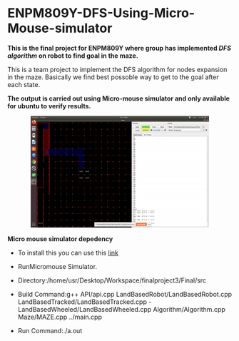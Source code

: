 # ENPM809Y-DFS-Using-Micro-Mouse-simulator
**This is the final project for ENPM809Y where group has implemented _DFS algorithm_ on robot to find goal in the maze.**


This is a team project to implement the DFS algorithm for nodes expansion in the maze. Basically we find best possoble way to get to the goal after each state. 


**The output is carried out using Micro-mouse simulator and only available for ubuntu to verify results.**

<p align="center">
<img src="https://github.com/Godcreatebugs/ENPM809Y-DFS-Using-Micro-Mouse-simulator/blob/master/DFS.gif" width="400" height="250">
  
  **Micro mouse simulator depedency**
  
  
- To install this you can use this [link](https://github.com/mackorone/mms)  

- RunMicromouse Simulator.


- Directory:/home/usr/Desktop/Workspace/finalproject3/Final/src


- Build Command:g++ API/api.cpp LandBasedRobot/LandBasedRobot.cpp LandBasedTracked/LandBasedTracked.cpp -               LandBasedWheeled/LandBasedWheeled.cpp Algorithm/Algorithm.cpp Maze/MAZE.cpp ../main.cpp


- Run Command:./a.out

